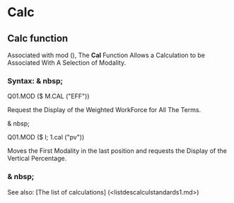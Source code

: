 # Calc

## Calc function

Associated with mod (), The **Cal** Function Allows a Calculation to be Associated With A Selection of Modality.

### Syntax: & nbsp;

Q01.MOD ($ M.CAL ("EFF"))

Request the Display of the Weighted WorkForce for All The Terms.

& nbsp;

Q01.MOD ($ l; 1.cal ("pv"))

Moves the First Modality in the last position and requests the Display of the Vertical Percentage.

### & nbsp;

See also: [The list of calculations] (<listdescalculstandards1.md>)